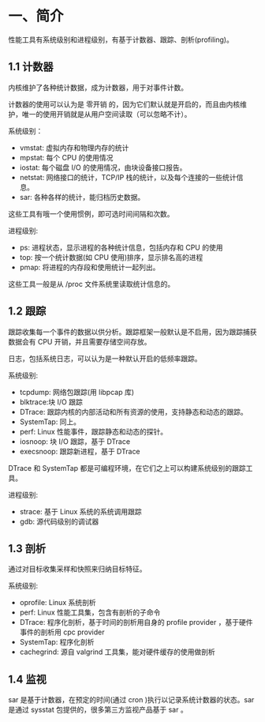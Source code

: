 # 一、简介

性能工具有系统级别和进程级别，有基于计数器、跟踪、剖析(profiling)。

## 1.1 计数器

内核维护了各种统计数据，成为计数器，用于对事件计数。

计数器的使用可以认为是 零开销 的，因为它们默认就是开启的，而且由内核维护，唯一的使用开销就是从用户空间读取（可以忽略不计）。

系统级别：
- vmstat: 虚拟内存和物理内存的统计
- mpstat: 每个 CPU 的使用情况
- iostat: 每个磁盘 I/O 的使用情况，由块设备接口报告。
- netstat: 网络接口的统计，TCP/IP 栈的统计，以及每个连接的一些统计信息。
- sar: 各种各样的统计，能归档历史数据。

这些工具有哦一个使用惯例，即可选时间间隔和次数。

进程级别:
- ps: 进程状态，显示进程的各种统计信息，包括内存和 CPU 的使用
- top: 按一个统计数据(如 CPU 使用)排序，显示排名高的进程
- pmap: 将进程的内存段和使用统计一起列出。

这些工具一般是从 /proc 文件系统里读取统计信息的。


## 1.2 跟踪

跟踪收集每一个事件的数据以供分析。跟踪框架一般默认是不启用，因为跟踪捕获数据会有 CPU 开销，并且需要存储空间存放。

日志，包括系统日志，可以认为是一种默认开启的低频率跟踪。

系统级别:
- tcpdump: 网络包跟踪(用 libpcap 库)
- blktrace:块 I/O 跟踪
- DTrace: 跟踪内核的内部活动和所有资源的使用，支持静态和动态的跟踪。
- SystemTap: 同上。
- perf: Linux 性能事件，跟踪静态和动态的探针。
- iosnoop: 块 I/O 跟踪，基于 DTrace 
- execsnoop: 跟踪新进程，基于 DTrace

DTrace 和 SystemTap 都是可编程环境，在它们之上可以构建系统级别的跟踪工具。

进程级别:
- strace: 基于 Linux 系统的系统调用跟踪
- gdb: 源代码级别的调试器


## 1.3 剖析

通过对目标收集采样和快照来归纳目标特征。

系统级别:
- oprofile: Linux 系统剖析
- perf: Linux 性能工具集，包含有剖析的子命令
- DTrace: 程序化剖析，基于时间的剖析用自身的 profile provider ，基于硬件事件的剖析用 cpc provider
- SystemTap: 程序化剖析
- cachegrind: 源自 valgrind 工具集，能对硬件缓存的使用做剖析

## 1.4 监视

sar 是基于计数器，在预定的时间(通过 cron )执行以记录系统计数器的状态。sar 是通过 sysstat 包提供的，很多第三方监视产品基于 sar 。
